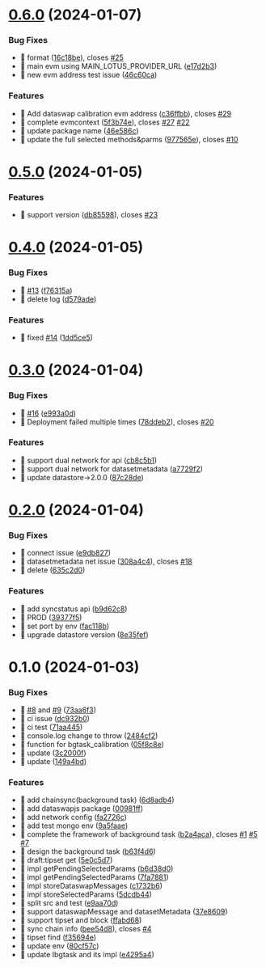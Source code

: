 

# [0.6.0](https://github.com/dataswap/messagehub/compare/0.5.0...0.6.0) (2024-01-07)


### Bug Fixes

* 🐛 format ([16c18be](https://github.com/dataswap/messagehub/commit/16c18be0f0f7815328e60f01b7949ef83243b3d5)), closes [#25](https://github.com/dataswap/messagehub/issues/25)
* 🐛 main evm using MAIN_LOTUS_PROVIDER_URL ([e17d2b3](https://github.com/dataswap/messagehub/commit/e17d2b3ef81e62afabc0645a17d0b66f30039e0f))
* 🐛 new evm address test issue ([46c60ca](https://github.com/dataswap/messagehub/commit/46c60ca167c688e58f619a581b0cac5474dde77e))


### Features

* 🎸 Add dataswap calibration evm address ([c36ffbb](https://github.com/dataswap/messagehub/commit/c36ffbb3c166f0ee7ac05e3704af692d6ce268f0)), closes [#29](https://github.com/dataswap/messagehub/issues/29)
* 🎸 complete evmcontext ([5f3b74e](https://github.com/dataswap/messagehub/commit/5f3b74e46ecc3502f49b0defe6c458e4ffca0922)), closes [#27](https://github.com/dataswap/messagehub/issues/27) [#22](https://github.com/dataswap/messagehub/issues/22)
* 🎸 update package name ([46e586c](https://github.com/dataswap/messagehub/commit/46e586c729ff281d091da8eb5139fc74aa234821))
* 🎸 update the full selected methods&parms ([977565e](https://github.com/dataswap/messagehub/commit/977565ea91bfdf6296a3ab7d0e2e197794c247af)), closes [#10](https://github.com/dataswap/messagehub/issues/10)

# [0.5.0](https://github.com/dataswap/messagehub/compare/0.4.0...0.5.0) (2024-01-05)


### Features

* 🎸 support version ([db85598](https://github.com/dataswap/messagehub/commit/db85598cab9bc7f3ac6206fdc18dad99224132b1)), closes [#23](https://github.com/dataswap/messagehub/issues/23)

# [0.4.0](https://github.com/dataswap/messagehub/compare/0.3.0...0.4.0) (2024-01-05)


### Bug Fixes

* 🐛 [#13](https://github.com/dataswap/messagehub/issues/13) ([f76315a](https://github.com/dataswap/messagehub/commit/f76315aadac8d2852f2f9156fdb77787efee365e))
* 🐛 delete log ([d579ade](https://github.com/dataswap/messagehub/commit/d579adebbdad7b60d311e0f9f7e52ed0f9576da4))


### Features

* 🎸 fixed [#14](https://github.com/dataswap/messagehub/issues/14) ([1dd5ce5](https://github.com/dataswap/messagehub/commit/1dd5ce5d097e1170997e29216a9e391ff6030111))

# [0.3.0](https://github.com/dataswap/messagehub/compare/0.2.0...0.3.0) (2024-01-04)


### Bug Fixes

* 🐛 [#16](https://github.com/dataswap/messagehub/issues/16) ([e993a0d](https://github.com/dataswap/messagehub/commit/e993a0d62f34bc14c2d2a1a2cb0128b8a53edb92))
* 🐛 Deployment failed multiple times ([78ddeb2](https://github.com/dataswap/messagehub/commit/78ddeb29bb7062df99c31feae1cf3775cb402d09)), closes [#20](https://github.com/dataswap/messagehub/issues/20)


### Features

* 🎸 support dual network for api ([cb8c5b1](https://github.com/dataswap/messagehub/commit/cb8c5b13c0b92737141a3b700e536b7d4b88b085))
* 🎸 support dual network for datasetmetadata ([a7729f2](https://github.com/dataswap/messagehub/commit/a7729f206a82931980f16401d6f28ef00726d118))
* 🎸 update datastore->2.0.0 ([87c28de](https://github.com/dataswap/messagehub/commit/87c28de7eb9a621aa06deed7652c8fbd5faa8a34))

# [0.2.0](https://github.com/dataswap/messagehub/compare/0.1.0...0.2.0) (2024-01-04)


### Bug Fixes

* 🐛 connect issue ([e9db827](https://github.com/dataswap/messagehub/commit/e9db827976d5756ff52f5eb914d5c913f41e5f9a))
* 🐛 datasetmetadata net issue ([308a4c4](https://github.com/dataswap/messagehub/commit/308a4c475d2a12f37de0f49ca72e797b791bb7cc)), closes [#18](https://github.com/dataswap/messagehub/issues/18)
* 🐛 delete ([635c2d0](https://github.com/dataswap/messagehub/commit/635c2d09dcc93a2aee33bc8e0392a5b94a2848d3))


### Features

* 🎸 add syncstatus api ([b9d62c8](https://github.com/dataswap/messagehub/commit/b9d62c876453d0a25775bc2d1c0f4f064d0f50ab))
* 🎸 PROD ([39377f5](https://github.com/dataswap/messagehub/commit/39377f57ac4bc834940063daa958918925cb4d77))
* 🎸 set port by env ([fac118b](https://github.com/dataswap/messagehub/commit/fac118bef5dcec8b7d87b3cd290b35c7d78430b0))
* 🎸 upgrade datastore version ([8e35fef](https://github.com/dataswap/messagehub/commit/8e35fef20177cfad69b81ff816dedb70353d8c2a))

# 0.1.0 (2024-01-03)


### Bug Fixes

* 🐛 [#8](https://github.com/dataswap/messagehub/issues/8) and [#9](https://github.com/dataswap/messagehub/issues/9) ([73aa6f3](https://github.com/dataswap/messagehub/commit/73aa6f3d5aa3cb48833417b9159a07c7b99ebc04))
* 🐛 ci issue ([dc932b0](https://github.com/dataswap/messagehub/commit/dc932b0f505fbbaad91111e1373bc1a816dd92cf))
* 🐛 ci test ([71aa445](https://github.com/dataswap/messagehub/commit/71aa4451609cdfe0891bbd2685c3b37e92a787a0))
* 🐛 console.log change to throw ([2484cf2](https://github.com/dataswap/messagehub/commit/2484cf266c7e7b76cc8591566383ddfcc26dd182))
* 🐛 function for bgtask_calibration ([05f8c8e](https://github.com/dataswap/messagehub/commit/05f8c8e8e12254894ce4d8e9974b9e32407ae768))
* 🐛 update ([3c2000f](https://github.com/dataswap/messagehub/commit/3c2000f4da9eaa91b0805961c42d43964ee0349c))
* 🐛 update ([149a4bd](https://github.com/dataswap/messagehub/commit/149a4bda67b810ff5e25d513a294c29a0996586c))


### Features

* 🎸 add chainsync(background task) ([6d8adb4](https://github.com/dataswap/messagehub/commit/6d8adb491eb8e8d99906c50ea313f99aae621475))
* 🎸 add dataswapjs package ([00981ff](https://github.com/dataswap/messagehub/commit/00981ff436d80703e33db95aeffc65a178e9c192))
* 🎸 add network config ([fa2726c](https://github.com/dataswap/messagehub/commit/fa2726c24509f927c94c7e10e6bfd8bfe4ff3a47))
* 🎸 add test mongo env ([9a5faae](https://github.com/dataswap/messagehub/commit/9a5faaec7c99c1a4efb53fd0b096285f3e8effa9))
* 🎸 complete the framework of background task ([b2a4aca](https://github.com/dataswap/messagehub/commit/b2a4acabc8dc28d8485d912758fbb7ebda578dfa)), closes [#1](https://github.com/dataswap/messagehub/issues/1) [#5](https://github.com/dataswap/messagehub/issues/5) [#7](https://github.com/dataswap/messagehub/issues/7)
* 🎸 design the background task ([b63f4d6](https://github.com/dataswap/messagehub/commit/b63f4d618bc97f17646387397cfcfd89f8dad6c7))
* 🎸 draft:tipset get ([5e0c5d7](https://github.com/dataswap/messagehub/commit/5e0c5d798287732793b5fcec6b94143b57011528))
* 🎸 impl getPendingSelectedParams ([b6d38d0](https://github.com/dataswap/messagehub/commit/b6d38d0b3ab33915daf4f192bc19a23f50e765c7))
* 🎸 impl getPendingSelectedParams ([7fa7881](https://github.com/dataswap/messagehub/commit/7fa7881b52466722761748c5cec4c3de5f81f698))
* 🎸 impl storeDataswapMessages ([c1732b6](https://github.com/dataswap/messagehub/commit/c1732b6fbb0fe88a1e0bcc57e25182016208e84a))
* 🎸 impl storeSelectedParams ([5dcdb44](https://github.com/dataswap/messagehub/commit/5dcdb4412d7feb39e2593caa6345854ddc9ca02a))
* 🎸 split src and test ([e9aa70d](https://github.com/dataswap/messagehub/commit/e9aa70de7bc68047ca7a36709d4d0745602f3c0b))
* 🎸 support dataswapMessage and datasetMetadata ([37e8609](https://github.com/dataswap/messagehub/commit/37e86092c8c1c63f0c9ad68db85f439049fae851))
* 🎸 support tipset and block ([ffabd68](https://github.com/dataswap/messagehub/commit/ffabd68ab2c366c0ebcbc9373043ca8db1e77ac6))
* 🎸 sync chain info ([bee54d8](https://github.com/dataswap/messagehub/commit/bee54d843ec9c8af05ace67fec16a4b6395bb14e)), closes [#4](https://github.com/dataswap/messagehub/issues/4)
* 🎸 tipset find ([f35694e](https://github.com/dataswap/messagehub/commit/f35694e6e6b2196cf792f0a7c88708973cbc383a))
* 🎸 update env ([80cf57c](https://github.com/dataswap/messagehub/commit/80cf57c7c8ec9eca7230326a1ede3303dfd1d10c))
* 🎸 update Ibgtask and its impl ([e4295a4](https://github.com/dataswap/messagehub/commit/e4295a438ce613b2ec744425b11767166f69f878))
